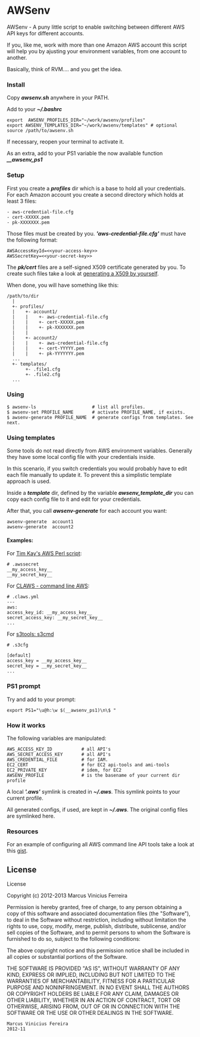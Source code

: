 AWSenv
======

AWSenv - A puny little script to enable switching between different AWS API keys
for different accounts.


If you, like me, work with more than one Amazon AWS account this script will help
you by ajusting your environment variables, from one account to another.


Basically, think of RVM.... and you get the idea.


### Install

Copy _**awsenv.sh**_ anywhere in your PATH.

Add to your _**~/.bashrc**_

    export  AWSENV_PROFILES_DIR="~/work/awsenv/profiles"
    export AWSENV_TEMPLATES_DIR="~/work/awsenv/templates" # optional
    source /path/to/awsenv.sh


If necessary, reopen your terminal to activate it.


As an extra, add to your PS1 variable the now available function __*__awsenv_ps1*__


### Setup

First you create a *__profiles__* dir which is a base to hold all your credentials.
For each Amazon account you create a second directory which holds at least 3 files:

    - aws-credential-file.cfg
    - cert-XXXXX.pem
    - pk-XXXXXXX.pem


Those files must be created by you. *__'aws-credential-file.cfg'__* must have the
following format:


    AWSAccessKeyId=<<your-access-key>>
    AWSSecretKey=<<your-secret-key>>


The *__pk/cert__* files are a self-signed X509 certificate generated by you. To
create such files take a look at [generating a X509 by yourself](https://gist.github.com/4177939).


When done, you will have something like this:


    /path/to/dir
      |
      +- profiles/
      |    +- account1/
      |    |    +- aws-credential-file.cfg
      |    |    +- cert-XXXXX.pem
      |    |    +- pk-XXXXXXX.pem
      |    |
      |    +- account2/
      |    |    +- aws-credential-file.cfg
      |    |    +- cert-YYYYY.pem
      |    |    +- pk-YYYYYYY.pem
      ...
      +- templates/
           +- .file1.cfg
           +- .file2.cfg
      ...


### Using

    $ awsenv-ls                     # list all profiles.
    $ awsenv-set PROFILE_NAME       # activate PROFILE_NAME, if exists.
    $ awsenv-generate PROFILE_NAME  # generate configs from templates. See next.



### Using templates

Some tools do not read directly from AWS environment variables. Generally they
have some local config file with your credentials inside.

In this scenario, if you switch credentials you would probably have to edit each
file manually to update it. To prevent this a simplistic template approach is
used.

Inside a *__template__* dir, defined by the variable *__awsenv_template_dir__*
you can copy each config file to it and edit for your credentials.

After that, you call *__awsenv-generate__* for each account you want:


    awsenv-generate  account1
    awsenv-generate  account2


#### Examples:

For [Tim Kay's AWS Perl script](http://timkay.com/aws/):

    # .awssecret
    __my_access_key__
    __my_secret_key__



For [CLAWS - command line AWS](https://github.com/wbailey/claws):

    # .claws.yml
    ---
    aws:
    access_key_id: __my_access_key__
    secret_access_key: __my_secret_key__
    ...



For [s3tools: s3cmd](http://s3tools.org/s3cmd)

    # .s3cfg

    [default]
    access_key = __my_access_key__
    secret_key = __my_secret_key__
    ...


### PS1 prompt


Try and add to your prompt:

    export PS1="\u@h:\w $(__awsenv_ps1)\n\$ "



### How it works


The following variables are manipulated:


    AWS_ACCESS_KEY_ID           # all API's
    AWS_SECRET_ACCESS_KEY       # all API's
    AWS_CREDENTIAL_FILE         # for IAM.
    EC2_CERT                    # for EC2 api-tools and ami-tools
    EC2_PRIVATE_KEY             # idem, for EC2
    AWSENV_PROFILE              # is the basename of your current dir profile


A local *__'.aws'__* symlink is created in *__~/.aws__*. This symlink points
to your current profile.

All generated configs, if used, are kept in *__~/.aws__*. The original config
files are symlinked here.


### Resources


For an example of configuring all AWS command line API tools take a look at
this [gist](https://gist.github.com/4177779).



## License

License

Copyright (c) 2012-2013 Marcus Vinicius Ferreira

Permission is hereby granted, free of charge, to any person obtaining a copy of
this software and associated documentation files (the "Software"), to deal in
the Software without restriction, including without limitation the rights to
use, copy, modify, merge, publish, distribute, sublicense, and/or sell copies
of the Software, and to permit persons to whom the Software is furnished to do
so, subject to the following conditions:

The above copyright notice and this permission notice shall be included in all
copies or substantial portions of the Software.

THE SOFTWARE IS PROVIDED "AS IS", WITHOUT WARRANTY OF ANY KIND, EXPRESS OR
IMPLIED, INCLUDING BUT NOT LIMITED TO THE WARRANTIES OF MERCHANTABILITY,
FITNESS FOR A PARTICULAR PURPOSE AND NONINFRINGEMENT. IN NO EVENT SHALL THE
AUTHORS OR COPYRIGHT HOLDERS BE LIABLE FOR ANY CLAIM, DAMAGES OR OTHER
LIABILITY, WHETHER IN AN ACTION OF CONTRACT, TORT OR OTHERWISE, ARISING FROM,
OUT OF OR IN CONNECTION WITH THE SOFTWARE OR THE USE OR OTHER DEALINGS IN THE
SOFTWARE.


    Marcus Vinicius Fereira
    2012-11


